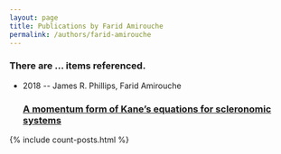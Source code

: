 ```yaml
---
layout: page
title: Publications by Farid Amirouche
permalink: /authors/farid-amirouche
---
```


<h3 id="number-posts">There are ... items referenced.</h3>
<ul class="post-list">
<li><span class='post-meta'>2018 -- James R. Phillips, Farid Amirouche</span><h3><a class='post-link' href="{{ site.baseurl }}/a-momentum-form-of-kane-s-equations-for-scleronomic-systems">A momentum form of Kane’s equations for scleronomic systems</a></h3></li>

</ul>
{% include count-posts.html %}
